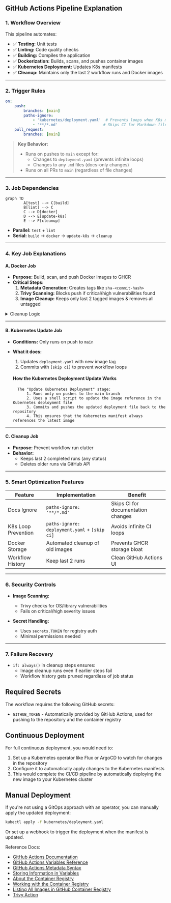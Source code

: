 ## GitHub Actions Pipeline Explanation

### 1. Workflow Overview

This pipeline automates:

- ✅ **Testing:** Unit tests  
- ✅ **Linting:** Code quality checks  
- ✅ **Building:** Compiles the application  
- ✅ **Dockerization:** Builds, scans, and pushes container images  
- ✅ **Kubernetes Deployment:** Updates K8s manifests  
- ✅ **Cleanup:** Maintains only the last 2 workflow runs and Docker images  

---

### 2. Trigger Rules

```yaml
on:
    push:
        branches: [main]
        paths-ignore:
            - 'kubernetes/deployment.yaml'  # Prevents loops when K8s manifest updates
            - '**/*.md'                    # Skips CI for Markdown file changes
    pull_request:
        branches: [main]
```

> **Key Behavior:**  
> - Runs on pushes to `main` except for:
>   - Changes to `deployment.yaml` (prevents infinite loops)
>   - Changes to any `.md` files (docs-only changes)
> - Runs on all PRs to `main` (regardless of file changes)

---

### 3. Job Dependencies

```mermaid
graph TD
        A[test] --> C[build]
        B[lint] --> C
        C --> D[docker]
        D --> E[update-k8s]
        E --> F[cleanup]
```

- **Parallel:** `test` + `lint`
- **Serial:** `build` → `docker` → `update-k8s` → `cleanup`

---

### 4. Key Job Explanations

#### A. Docker Job

- **Purpose:** Build, scan, and push Docker images to GHCR
- **Critical Steps:**
    1. **Metadata Generation:** Creates tags like `sha-<commit-hash>`
    2. **Trivy Scanning:** Blocks push if critical/high vulnerabilities found
    3. **Image Cleanup:** Keeps only last 2 tagged images & removes all untagged

<details>
<summary>Cleanup Logic</summary>

```bash
# Keep last 2 tagged images
TAGGED_DIGESTS=$(... | tail -n +3)

# Delete ALL untagged images
UNTAGGED_DIGESTS=$(...)
```
</details>

---

#### B. Kubernetes Update Job

- **Conditions:** Only runs on push to `main`
- **What it does:**
    1. Updates `deployment.yaml` with new image tag
    2. Commits with `[skip ci]` to prevent workflow loops

    #### How the Kubernetes Deployment Update Works

        The "Update Kubernetes Deployment" stage:
            1. Runs only on pushes to the main branch
            2. Uses a shell script to update the image reference in the Kubernetes deployment file
            3. Commits and pushes the updated deployment file back to the repository
            4. This ensures that the Kubernetes manifest always references the latest image
---

#### C. Cleanup Job

- **Purpose:** Prevent workflow run clutter
- **Behavior:**  
    - Keeps last 2 completed runs (any status)  
    - Deletes older runs via GitHub API

---

### 5. Smart Optimization Features

| Feature              | Implementation                                 | Benefit                              |
|----------------------|------------------------------------------------|--------------------------------------|
| Docs Ignore          | `paths-ignore: '**/*.md'`                      | Skips CI for documentation changes   |
| K8s Loop Prevention  | `paths-ignore: deployment.yaml` + `[skip ci]`  | Avoids infinite CI loops             |
| Docker Storage       | Automated cleanup of old images                 | Prevents GHCR storage bloat          |
| Workflow History     | Keep last 2 runs                                | Clean GitHub Actions UI              |

---

### 6. Security Controls

- **Image Scanning:**  
    - Trivy checks for OS/library vulnerabilities  
    - Fails on critical/high severity issues

- **Secret Handling:**  
    - Uses `secrets.TOKEN` for registry auth  
    - Minimal permissions needed

---

### 7. Failure Recovery

- `if: always()` in cleanup steps ensures:
    - Image cleanup runs even if earlier steps fail
    - Workflow history gets pruned regardless of job status

## Required Secrets

The workflow requires the following GitHub secrets:

- `GITHUB_TOKEN` - Automatically provided by GitHub Actions, used for pushing to the repository and the container registry

## Continuous Deployment

For full continuous deployment, you would need to:

1. Set up a Kubernetes operator like Flux or ArgoCD to watch for changes in the repository
2. Configure it to automatically apply changes to the Kubernetes manifests
3. This would complete the CI/CD pipeline by automatically deploying the new image to your Kubernetes cluster

## Manual Deployment

If you're not using a GitOps approach with an operator, you can manually apply the updated deployment:

```bash
kubectl apply -f kubernetes/deployment.yaml
```

Or set up a webhook to trigger the deployment when the manifest is updated.

Reference Docs:
- [GitHub Actions Documentation](https://docs.github.com/en/actions)
- [GitHub Actions Variables Reference](https://docs.github.com/en/actions/reference/variables-reference)
- [GitHub Actions Metadata Syntax](https://docs.github.com/en/actions/reference/metadata-syntax-for-github-actions)
- [Storing Information in Variables](https://docs.github.com/en/actions/how-tos/writing-workflows/choosing-what-your-workflow-does/store-information-in-variables) 
- [About the Container Registry](https://docs.github.com/en/packages/working-with-a-github-packages-registry/working-with-the-container-registry#about-the-container-registry)
- [Working with the Container Registry](https://docs.github.com/en/packages/working-with-a-github-packages-registry/working-with-the-container-registry)
- [Listing All Images in GitHub Container Registry](https://stackoverflow.com/questions/73879886/how-to-list-all-images-from-an-account-in-github-container-registry)
- [Trivy Action](https://github.com/aquasecurity/trivy-action)
